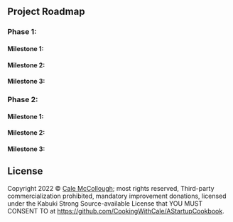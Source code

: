 ## Project Roadmap

### Phase 1: 

#### Milestone 1: 



#### Milestone 2: 



#### Milestone 3: 



### Phase 2: 

#### Milestone 1: 



#### Milestone 2: 



#### Milestone 3: 



## License

Copyright 2022 © [Cale McCollough](https://cookingwithcale.org); most rights reserved, Third-party commercialization prohibited, mandatory improvement donations, licensed under the Kabuki Strong Source-available License that YOU MUST CONSENT TO at <https://github.com/CookingWithCale/AStartupCookbook>.
